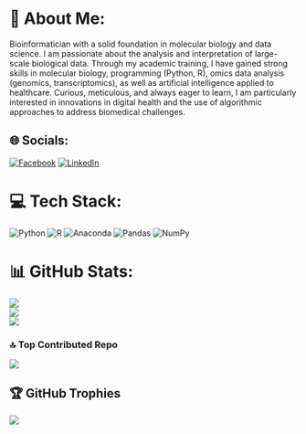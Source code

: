 # 💫 About Me:
Bioinformatician with a solid foundation in molecular biology and data science. I am passionate about the analysis and interpretation of large-scale biological data. Through my academic training, I have gained strong skills in molecular biology, programming (Python, R), omics data analysis (genomics, transcriptomics), as well as artificial intelligence applied to healthcare. Curious, meticulous, and always eager to learn, I am particularly interested in innovations in digital health and the use of algorithmic approaches to address biomedical challenges.


## 🌐 Socials:
[![Facebook](https://img.shields.io/badge/Facebook-%231877F2.svg?logo=Facebook&logoColor=white)](https://www.facebook.com/amal.mansour.31149) [![LinkedIn](https://img.shields.io/badge/LinkedIn-%230077B5.svg?logo=linkedin&logoColor=white)](linkedin.com/in/amal-mansour-) 

# 💻 Tech Stack:
![Python](https://img.shields.io/badge/python-3670A0?style=for-the-badge&logo=python&logoColor=ffdd54) ![R](https://img.shields.io/badge/r-%23276DC3.svg?style=for-the-badge&logo=r&logoColor=white) ![Anaconda](https://img.shields.io/badge/Anaconda-%2344A833.svg?style=for-the-badge&logo=anaconda&logoColor=white) ![Pandas](https://img.shields.io/badge/pandas-%23150458.svg?style=for-the-badge&logo=pandas&logoColor=white) ![NumPy](https://img.shields.io/badge/numpy-%23013243.svg?style=for-the-badge&logo=numpy&logoColor=white)
# 📊 GitHub Stats:
![](https://github-readme-stats.vercel.app/api?username=Zemzemfiras1&theme=transparen&hide_border=false&include_all_commits=false&count_private=false)<br/>
![](https://github-readme-streak-stats.herokuapp.com/?user=Zemzemfiras1&theme=transparen&hide_border=false)<br/>
![](https://github-readme-stats.vercel.app/api/top-langs/?username=Zemzemfiras1&transparen=dark&hide_border=false&include_all_commits=false&count_private=false&layout=compact)

### 🔝 Top Contributed Repo
![](https://github-contributor-stats.vercel.app/api?username=Zemzemfiras1&limit=5&theme=transparen&combine_all_yearly_contributions=true)


## 🏆 GitHub Trophies
![](https://github-profile-trophy.vercel.app/?username=Zemzemfiras1&theme=transparen&no-frame=false&no-bg=true&margin-w=4)

